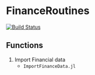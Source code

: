 # FinanceRoutines

[![Build Status](https://github.com/eloualiche/FinanceRoutines.jl/actions/workflows/CI.yml/badge.svg?branch=main)](https://github.com/eloualiche/FinanceRoutines.jl/actions/workflows/CI.yml?query=branch%3Amain)

## Functions

1. Import Financial data
   - `ImportFinanceData.jl`